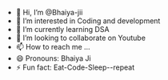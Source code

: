 - 👋 Hi, I’m @Bhaiya-jii
- 👀 I’m interested in Coding and development
- 🌱 I’m currently learning DSA
- 💞️ I’m looking to collaborate on Youtube
- 📫 How to reach me ...
- 😄 Pronouns: Bhaiya Ji
- ⚡ Fun fact: Eat-Code-Sleep--repeat

<!---
Bhaiya-jii/Bhaiya-jii is a ✨ special ✨ repository because its `README.md` (this file) appears on your GitHub profile.
You can click the Preview link to take a look at your changes.
--->
